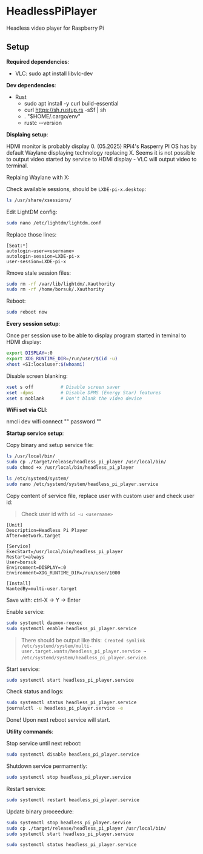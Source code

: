# HeadlessPiPlayer
Headless video player for Raspberry Pi

## Setup

**Required dependencies**:
- VLC: sudo apt install libvlc-dev

**Dev dependencies**:
- Rust
  - sudo apt install -y curl build-essential
  - curl https://sh.rustup.rs -sSf | sh
  - . "$HOME/.cargo/env"
  - rustc --version

**Displaing setup**:

HDMI monitor is probably display 0.
(05.2025) RPi4's Rasperry PI OS has by default Waylane displaying technology replacing X. Seems it is not possible to output video started by service to HDMI display - VLC will output video to terminal.

Replaing Waylane with X:

Check available sessions, should be `LXDE-pi-x.desktop`:

```sh
ls /usr/share/xsessions/
```

Edit LightDM config:
```sh
sudo nano /etc/lightdm/lightdm.conf
```

Replace those lines:
```text
[Seat:*]
autologin-user=<username>
autologin-session=LXDE-pi-x
user-session=LXDE-pi-x
```

Rmove stale session files:
```sh
sudo rm -rf /var/lib/lightdm/.Xauthority
sudo rm -rf /home/borsuk/.Xauthority
```

Reboot:

```sh
sudo reboot now
```

**Every session setup**:

Once per session use to be able to display program started in teminal to HDMI display:

```sh
export DISPLAY=:0
export XDG_RUNTIME_DIR=/run/user/$(id -u)
xhost +SI:localuser:$(whoami)
```

Disable screen blanking:

```sh
xset s off          # Disable screen saver
xset -dpms          # Disable DPMS (Energy Star) features
xset s noblank      # Don't blank the video device
```

**WiFi set via CLI**:

nmcli dev wifi connect "<ssid>" password "<psswd>"

**Startup service setup**:

Copy binary and setup service file:

```sh
ls /usr/local/bin/
sudo cp ./target/release/headless_pi_player /usr/local/bin/
sudo chmod +x /usr/local/bin/headless_pi_player

ls /etc/systemd/system/
sudo nano /etc/systemd/system/headless_pi_player.service
```
Copy content of service file, replace user with custom user and check user id:

> Check user id with `id -u <username>`

```text
[Unit]
Description=Headless Pi Player
After=network.target

[Service]
ExecStart=/usr/local/bin/headless_pi_player
Restart=always
User=borsuk
Environment=DISPLAY=:0
Environment=XDG_RUNTIME_DIR=/run/user/1000

[Install]
WantedBy=multi-user.target
```

Save with: ctrl-X -> Y -> Enter

Enable service:

```sh
sudo systemctl daemon-reexec
sudo systemctl enable headless_pi_player.service
```
> There should be output like this:` Created symlink /etc/systemd/system/multi-user.target.wants/headless_pi_player.service → /etc/systemd/system/headless_pi_player.service`.

Start service: 

```sh
sudo systemctl start headless_pi_player.service
```

Check status and logs:

```sh
sudo systemctl status headless_pi_player.service
journalctl -u headless_pi_player.service -e
```

Done! Upon next reboot service will start.

**Utility commands**:

Stop service until next reboot:

```sh
sudo systemctl disable headless_pi_player.service
```

Shutdown service permamently:

```sh
sudo systemctl stop headless_pi_player.service
```

Restart service:

```sh
sudo systemctl restart headless_pi_player.service
```

Update binary proceedure:

```sh
sudo systemctl stop headless_pi_player.service
sudo cp ./target/release/headless_pi_player /usr/local/bin/
sudo systemctl start headless_pi_player.service

sudo systemctl status headless_pi_player.service
```
